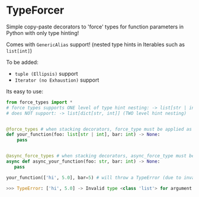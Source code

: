 # TypeForcer
Simple copy-paste decorators to 'force' types for function parameters in Python with only type hinting!

Comes with `GenericAlias` support! (nested type hints in Iterables such as `list[int]`)

To be added:
- `tuple (Ellipsis)` support
- `Iterator (no Exhaustion)` support

Its easy to use:
```py
from force_types import *
# force types supports ONE level of type hint nesting: -> list[str | int]
# does NOT support: -> list[dict[str, int]] (TWO level hint nesting)


@force_types # when stacking decorators, force_type must be applied as last (bottom)
def your_function(foo: list[str | int], bar: int) -> None:
    pass


@async_force_types # when stacking decorators, async_force_type must be applied as last (bottom)
async def async_your_function(foo: str, bar: int) -> None:
   pass


```
```py
your_function(['hi', 5.0], bar=5) # will throw a TypeError (due to invalid passed list (float instead of int))

>>> TypeError: ['hi', 5.0] -> Invalid type <class 'list'> for argument "foo" with hinted type list[str | int]
```
